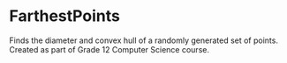 # FarthestPoints
Finds the diameter and convex hull of a randomly generated set of points. Created as part of Grade 12 Computer Science course.
